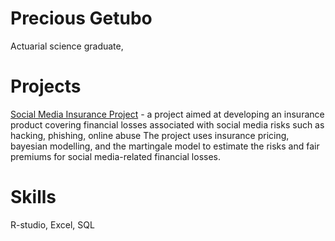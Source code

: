 # Precious Getubo 
Actuarial science graduate, 
# Projects 
[Social Media Insurance Project](social-media-insurance.pdf) - a project aimed at developing an insurance product covering financial losses associated with  social media risks such as hacking, phishing, online abuse 
The project uses insurance pricing, bayesian modelling, and the martingale model to estimate the risks and fair premiums for social media-related financial losses. 


# Skills
R-studio, Excel, SQL 
